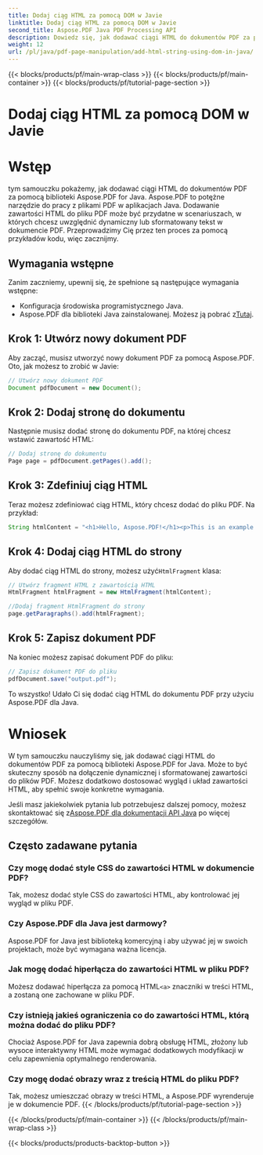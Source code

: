 ```yaml
---
title: Dodaj ciąg HTML za pomocą DOM w Javie
linktitle: Dodaj ciąg HTML za pomocą DOM w Javie
second_title: Aspose.PDF Java PDF Processing API
description: Dowiedz się, jak dodawać ciągi HTML do dokumentów PDF za pomocą biblioteki Aspose.PDF for Java. Ten przewodnik krok po kroku pokaże Ci proces z przykładami kodu źródłowego.
weight: 12
url: /pl/java/pdf-page-manipulation/add-html-string-using-dom-in-java/
---
```


{{< blocks/products/pf/main-wrap-class >}}
{{< blocks/products/pf/main-container >}}
{{< blocks/products/pf/tutorial-page-section >}}

# Dodaj ciąg HTML za pomocą DOM w Javie


# Wstęp
tym samouczku pokażemy, jak dodawać ciągi HTML do dokumentów PDF za pomocą biblioteki Aspose.PDF for Java. Aspose.PDF to potężne narzędzie do pracy z plikami PDF w aplikacjach Java. Dodawanie zawartości HTML do pliku PDF może być przydatne w scenariuszach, w których chcesz uwzględnić dynamiczny lub sformatowany tekst w dokumencie PDF. Przeprowadzimy Cię przez ten proces za pomocą przykładów kodu, więc zacznijmy.

## Wymagania wstępne
Zanim zaczniemy, upewnij się, że spełnione są następujące wymagania wstępne:
- Konfiguracja środowiska programistycznego Java.
-  Aspose.PDF dla biblioteki Java zainstalowanej. Możesz ją pobrać z[Tutaj](https://releases.aspose.com/pdf/java/).

## Krok 1: Utwórz nowy dokument PDF
Aby zacząć, musisz utworzyć nowy dokument PDF za pomocą Aspose.PDF. Oto, jak możesz to zrobić w Javie:

```java
// Utwórz nowy dokument PDF
Document pdfDocument = new Document();
```

## Krok 2: Dodaj stronę do dokumentu
Następnie musisz dodać stronę do dokumentu PDF, na której chcesz wstawić zawartość HTML:

```java
// Dodaj stronę do dokumentu
Page page = pdfDocument.getPages().add();
```

## Krok 3: Zdefiniuj ciąg HTML
Teraz możesz zdefiniować ciąg HTML, który chcesz dodać do pliku PDF. Na przykład:

```java
String htmlContent = "<h1>Hello, Aspose.PDF!</h1><p>This is an example of adding HTML content to a PDF document.</p>";
```

## Krok 4: Dodaj ciąg HTML do strony
 Aby dodać ciąg HTML do strony, możesz użyć`HtmlFragment` klasa:

```java
// Utwórz fragment HTML z zawartością HTML
HtmlFragment htmlFragment = new HtmlFragment(htmlContent);

//Dodaj fragment HtmlFragment do strony
page.getParagraphs().add(htmlFragment);
```

## Krok 5: Zapisz dokument PDF
Na koniec możesz zapisać dokument PDF do pliku:

```java
// Zapisz dokument PDF do pliku
pdfDocument.save("output.pdf");
```

To wszystko! Udało Ci się dodać ciąg HTML do dokumentu PDF przy użyciu Aspose.PDF dla Java.

# Wniosek
W tym samouczku nauczyliśmy się, jak dodawać ciągi HTML do dokumentów PDF za pomocą biblioteki Aspose.PDF for Java. Może to być skuteczny sposób na dołączenie dynamicznej i sformatowanej zawartości do plików PDF. Możesz dodatkowo dostosować wygląd i układ zawartości HTML, aby spełnić swoje konkretne wymagania.

 Jeśli masz jakiekolwiek pytania lub potrzebujesz dalszej pomocy, możesz skontaktować się z[Aspose.PDF dla dokumentacji API Java](https://reference.aspose.com/pdf/java/) po więcej szczegółów.

## Często zadawane pytania

### Czy mogę dodać style CSS do zawartości HTML w dokumencie PDF?
   Tak, możesz dodać style CSS do zawartości HTML, aby kontrolować jej wygląd w pliku PDF.

### Czy Aspose.PDF dla Java jest darmowy?
   Aspose.PDF for Java jest biblioteką komercyjną i aby używać jej w swoich projektach, może być wymagana ważna licencja.

### Jak mogę dodać hiperłącza do zawartości HTML w pliku PDF?
   Możesz dodawać hiperłącza za pomocą HTML`<a>` znaczniki w treści HTML, a zostaną one zachowane w pliku PDF.

### Czy istnieją jakieś ograniczenia co do zawartości HTML, którą można dodać do pliku PDF?
   Chociaż Aspose.PDF for Java zapewnia dobrą obsługę HTML, złożony lub wysoce interaktywny HTML może wymagać dodatkowych modyfikacji w celu zapewnienia optymalnego renderowania.

### Czy mogę dodać obrazy wraz z treścią HTML do pliku PDF?
   Tak, możesz umieszczać obrazy w treści HTML, a Aspose.PDF wyrenderuje je w dokumencie PDF.
{{< /blocks/products/pf/tutorial-page-section >}}

{{< /blocks/products/pf/main-container >}}
{{< /blocks/products/pf/main-wrap-class >}}

{{< blocks/products/products-backtop-button >}}
